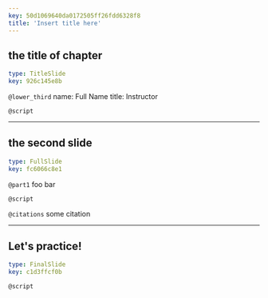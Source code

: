 ```yaml
---
key: 50d1069640da0172505ff26fdd6328f8
title: 'Insert title here'
---
```


## the title of chapter

```yaml
type: TitleSlide
key: 926c145e8b
```

`@lower_third`
name: Full Name
title: Instructor

`@script`


---

## the second slide

```yaml
type: FullSlide
key: fc6066c8e1
```

`@part1`
foo bar

`@script`


`@citations`
some citation

---

## Let's practice!

```yaml
type: FinalSlide
key: c1d3ffcf0b
```

`@script`
